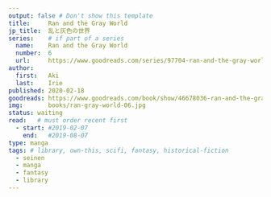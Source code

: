 ```yaml
---
output: false # Don't show this template
title:     Ran and the Gray World
jp_title:  乱と灰色の世界
series:    # if part of a series
  name:    Ran and the Gray World
  number:  6
  url:     https://www.goodreads.com/series/97704-ran-and-the-gray-world
author: 
  first:   Aki 
  last:    Irie
published: 2020-02-18 
goodreads: https://www.goodreads.com/book/show/46678036-ran-and-the-gray-world-vol-6
img:       books/ran-gray-world-06.jpg
status: waiting
read:   # must order recent first
  - start: #2019-02-07  
    end:   #2019-08-07 
type: manga
tags: # library, own-this, scifi, fantasy, historical-fiction
  - seinen
  - manga
  - fantasy
  - library
---
```





